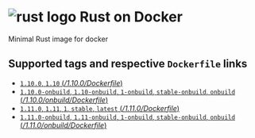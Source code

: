 # ![rust logo](https://www.rust-lang.org/logos/rust-logo-32x32-blk.png) Rust on Docker

Minimal Rust image for docker

##  Supported tags and respective `Dockerfile` links
- [`1.10.0`, `1.10` (*/1.10.0/Dockerfile*)](https://github.com/thibaultdelor/docker-rust/blob/master/1.10.0/Dockerfile)
- [`1.10.0-onbuild`, `1.10-onbuild`, `1-onbuild`, `stable-onbuild`, `onbuild` (*/1.10.0/onbuild/Dockerfile*)](https://github.com/thibaultdelor/docker-rust/blob/master/1.10.0/onbuild/Dockerfile)
- [`1.11.0`, `1.11`, `1`, `stable`, `latest` (*/1.11.0/Dockerfile*)](https://github.com/thibaultdelor/docker-rust/blob/master/1.11.0/Dockerfile)
- [`1.11.0-onbuild`, `1.11-onbuild`, `1-onbuild`, `stable-onbuild`, `onbuild` (*/1.11.0/onbuild/Dockerfile*)](https://github.com/thibaultdelor/docker-rust/blob/master/1.11.0/onbuild/Dockerfile)
